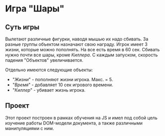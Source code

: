 # Игра "Шары"

## Суть игры

Вылетают различные фигурки, наводя мышью их надо сбивать.
За разные группы объектом назначают свою награду. Игрок имеет 3 жизни, которые можно пополнять. На все есть время в 
60 сек. Сбивать нужно почти все шары, кроме _Киллера_. С каждым запуском, скорость падения "Объектов" увеличивается.

Отдельно имеются следующие объекты:

* "_Жизни_" - пополняют жизни игрока. Макс. = 5.
* "_Время_" - добавляет 10 сек игрового времени.
* "_Киллер_" - убивает жизнь игрока.

## Проект

Этот проект построен в рамках обучения на JS и имел под собой цель изучение работы DOM-модели документа, 
а также различными манипуляциями с ним.